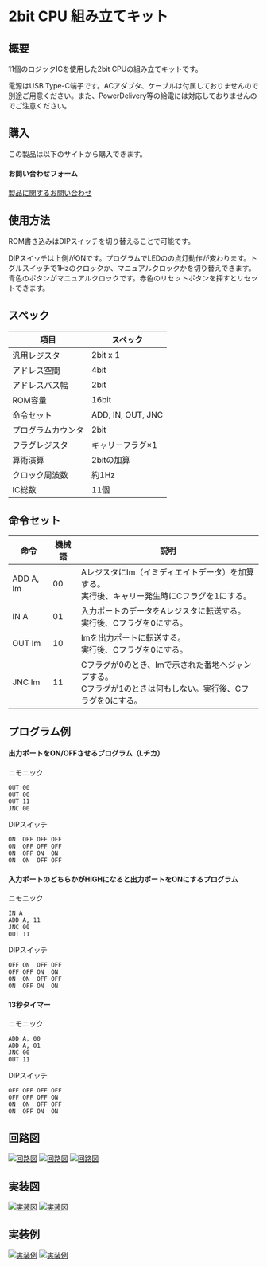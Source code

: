 # 2bit CPU 組み立てキット

## 概要
11個のロジックICを使用した2bit CPUの組み立てキットです。


電源はUSB Type-C端子です。ACアダプタ、ケーブルは付属しておりませんので別途ご用意ください。また、PowerDelivery等の給電には対応しておりませんのでご注意ください。

## 購入
この製品は以下のサイトから購入できます。  


#### お問い合わせフォーム
[製品に関するお問い合わせ](https://forms.gle/Fn5E3byABXJ8P5sbA)


## 使用方法
ROM書き込みはDIPスイッチを切り替えることで可能です。

DIPスイッチは上側がONです。プログラムでLEDのの点灯動作が変わります。トグルスイッチで1Hzのクロックか、マニュアルクロックかを切り替えできます。青色のボタンがマニュアルクロックです。赤色のリセットボタンを押すとリセットできます。

## スペック
<table>
  <thead>
    <tr>
      <th>項目</th>
      <th>スペック</th>
    </tr>
  </thead>
  <tbody>
    <tr>
        <td>汎用レジスタ</td>
        <td>2bit x 1</td>
    </tr>
    <tr>
        <td>アドレス空間</td>
        <td>4bit</td>
    </tr>
    <tr>
        <td>アドレスバス幅</td>
        <td>2bit</td>
    </tr>
    <tr>
        <td>ROM容量</td>
        <td>16bit</td>
    </tr>
    <tr>
        <td>命令セット</td>
        <td>ADD, IN, OUT, JNC</td>
    </tr>
    <tr>
        <td>プログラムカウンタ</td>
        <td>2bit</td>
    </tr>
    <tr>
        <td>フラグレジスタ</td>
        <td>キャリーフラグ×1</td>
    </tr>
    <tr>
        <td>算術演算</td>
        <td>2bitの加算</td>
    </tr>
    <tr>
        <td>クロック周波数</td>
        <td>約1Hz</td>
    </tr>
    <tr>
        <td>IC総数</td>
        <td>11個</td>
    </tr>
  </tbody>
</table>

## 命令セット
<table>
  <thead>
    <tr>
      <th>命令</th>
      <th>機械語</th>
      <th>説明</th>
    </tr>
  </thead>
  <tbody>
    <tr>
        <td>ADD A, Im</td>
        <td>00</td>
        <td>AレジスタにIm（イミディエイトデータ）を加算する。<br>実行後、キャリー発生時にCフラグを1にする。</td>
    </tr>
    <tr>
        <td>IN A</td>
        <td>01</td>
        <td>入力ポートのデータをAレジスタに転送する。<br>実行後、Cフラグを0にする。</td>
    </tr>
    <tr>
        <td>OUT Im</td>
        <td>10</td>
        <td>Imを出力ポートに転送する。<br>実行後、Cフラグを0にする。</td>
    </tr>
    <tr>
        <td>JNC Im</td>
        <td>11</td>
        <td>Cフラグが0のとき、Imで示された番地へジャンプする。<br>Cフラグが1のときは何もしない。実行後、Cフラグを0にする。</td>
    </tr>
  </tbody>
</table>

## プログラム例
#### 出力ポートをON/OFFさせるプログラム（Lチカ）
ニモニック
```text:
OUT 00
OUT 00
OUT 11
JNC 00
```

DIPスイッチ
```text:
ON  OFF OFF OFF
ON  OFF OFF OFF
ON  OFF ON  ON
ON  ON  OFF OFF
```

#### 入力ポートのどちらかがHIGHになると出力ポートをONにするプログラム
ニモニック
```text:
IN A
ADD A, 11
JNC 00
OUT 11
```

DIPスイッチ
```text:
OFF ON  OFF OFF
OFF OFF ON  ON
ON  ON  OFF OFF
ON  OFF ON  ON
```

#### 13秒タイマー
ニモニック
```text:
ADD A, 00
ADD A, 01
JNC 00
OUT 11
```

DIPスイッチ
```text:
OFF OFF OFF OFF
OFF OFF OFF ON
ON  ON  OFF OFF
ON  OFF ON  ON
```

## 回路図
[![回路図](./img/schematic01.jpg)](./img/schematic01.jpg)
[![回路図](./img/schematic02.jpg)](./img/schematic02.jpg)
[![回路図](./img/schematic03.jpg)](./img/schematic03.jpg)

## 実装図
[![実装図](./img/implementation-diagram01.jpg)](./img/implementation-diagram01.jpg)
[![実装図](./img/implementation-diagram02.jpg)](./img/implementation-diagram02.jpg)

## 実装例
[![実装例](./img/implementation-example01.jpg)](./img/implementation-example01.jpg)
[![実装例](./img/implementation-example02.jpg)](./img/implementation-example02.jpg)
